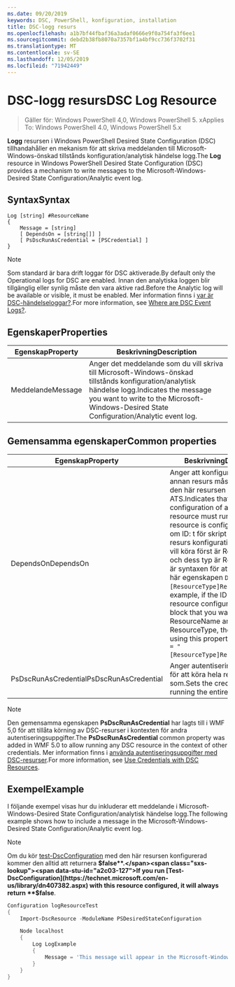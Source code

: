 ```yaml
---
ms.date: 09/20/2019
keywords: DSC, PowerShell, konfiguration, installation
title: DSC-logg resurs
ms.openlocfilehash: a1b7bf44fbaf36a3adaf0666e9f0a754fa3f6ee1
ms.sourcegitcommit: debd2b38fb8070a7357bf1a4bf9cc736f3702f31
ms.translationtype: MT
ms.contentlocale: sv-SE
ms.lasthandoff: 12/05/2019
ms.locfileid: "71942449"
---
```

# <a name="dsc-log-resource"></a><span data-ttu-id="a2c03-103">DSC-logg resurs</span><span class="sxs-lookup"><span data-stu-id="a2c03-103">DSC Log Resource</span></span>

> <span data-ttu-id="a2c03-104">Gäller för: Windows PowerShell 4,0, Windows PowerShell 5. x</span><span class="sxs-lookup"><span data-stu-id="a2c03-104">Applies To: Windows PowerShell 4.0, Windows PowerShell 5.x</span></span>

<span data-ttu-id="a2c03-105">**Logg** resursen i Windows PowerShell Desired State Configuration (DSC) tillhandahåller en mekanism för att skriva meddelanden till Microsoft-Windows-önskad tillstånds konfiguration/analytisk händelse logg.</span><span class="sxs-lookup"><span data-stu-id="a2c03-105">The **Log** resource in Windows PowerShell Desired State Configuration (DSC) provides a mechanism to write messages to the Microsoft-Windows-Desired State Configuration/Analytic event log.</span></span>

## <a name="syntax"></a><span data-ttu-id="a2c03-106">Syntax</span><span class="sxs-lookup"><span data-stu-id="a2c03-106">Syntax</span></span>

```Syntax
Log [string] #ResourceName
{
    Message = [string]
    [ DependsOn = [string[]] ]
    [ PsDscRunAsCredential = [PSCredential] ]
}
```

> [!NOTE]
> <span data-ttu-id="a2c03-107">Som standard är bara drift loggar för DSC aktiverade.</span><span class="sxs-lookup"><span data-stu-id="a2c03-107">By default only the Operational logs for DSC are enabled.</span></span> <span data-ttu-id="a2c03-108">Innan den analytiska loggen blir tillgänglig eller synlig måste den vara aktive rad.</span><span class="sxs-lookup"><span data-stu-id="a2c03-108">Before the Analytic log will be available or visible, it must be enabled.</span></span> <span data-ttu-id="a2c03-109">Mer information finns i [var är DSC-händelseloggar?](../../../troubleshooting/troubleshooting.md#where-are-dsc-event-logs).</span><span class="sxs-lookup"><span data-stu-id="a2c03-109">For more information, see [Where are DSC Event Logs?](../../../troubleshooting/troubleshooting.md#where-are-dsc-event-logs).</span></span>

## <a name="properties"></a><span data-ttu-id="a2c03-110">Egenskaper</span><span class="sxs-lookup"><span data-stu-id="a2c03-110">Properties</span></span>

|<span data-ttu-id="a2c03-111">Egenskap</span><span class="sxs-lookup"><span data-stu-id="a2c03-111">Property</span></span> |<span data-ttu-id="a2c03-112">Beskrivning</span><span class="sxs-lookup"><span data-stu-id="a2c03-112">Description</span></span> |
|---|---|
|<span data-ttu-id="a2c03-113">Meddelande</span><span class="sxs-lookup"><span data-stu-id="a2c03-113">Message</span></span> |<span data-ttu-id="a2c03-114">Anger det meddelande som du vill skriva till Microsoft-Windows-önskad tillstånds konfiguration/analytisk händelse logg.</span><span class="sxs-lookup"><span data-stu-id="a2c03-114">Indicates the message you want to write to the Microsoft-Windows-Desired State Configuration/Analytic event log.</span></span> |

## <a name="common-properties"></a><span data-ttu-id="a2c03-115">Gemensamma egenskaper</span><span class="sxs-lookup"><span data-stu-id="a2c03-115">Common properties</span></span>

|<span data-ttu-id="a2c03-116">Egenskap</span><span class="sxs-lookup"><span data-stu-id="a2c03-116">Property</span></span> |<span data-ttu-id="a2c03-117">Beskrivning</span><span class="sxs-lookup"><span data-stu-id="a2c03-117">Description</span></span> |
|---|---|
|<span data-ttu-id="a2c03-118">DependsOn</span><span class="sxs-lookup"><span data-stu-id="a2c03-118">DependsOn</span></span> |<span data-ttu-id="a2c03-119">Anger att konfigurationen av en annan resurs måste köras innan den här resursen har kon figurer ATS.</span><span class="sxs-lookup"><span data-stu-id="a2c03-119">Indicates that the configuration of another resource must run before this resource is configured.</span></span> <span data-ttu-id="a2c03-120">Exempel: om ID: t för skript blocket för resurs konfigurationen som du vill köra först är ResourceName och dess typ är ResourceType, är syntaxen för att använda den här egenskapen `DependsOn = "[ResourceType]ResourceName"`.</span><span class="sxs-lookup"><span data-stu-id="a2c03-120">For example, if the ID of the resource configuration script block that you want to run first is ResourceName and its type is ResourceType, the syntax for using this property is `DependsOn = "[ResourceType]ResourceName"`.</span></span> |
|<span data-ttu-id="a2c03-121">PsDscRunAsCredential</span><span class="sxs-lookup"><span data-stu-id="a2c03-121">PsDscRunAsCredential</span></span> |<span data-ttu-id="a2c03-122">Anger autentiseringsuppgifter för att köra hela resursen som.</span><span class="sxs-lookup"><span data-stu-id="a2c03-122">Sets the credential for running the entire resource as.</span></span> |

> [!NOTE]
> <span data-ttu-id="a2c03-123">Den gemensamma egenskapen **PsDscRunAsCredential** har lagts till i WMF 5,0 för att tillåta körning av DSC-resurser i kontexten för andra autentiseringsuppgifter.</span><span class="sxs-lookup"><span data-stu-id="a2c03-123">The **PsDscRunAsCredential** common property was added in WMF 5.0 to allow running any DSC resource in the context of other credentials.</span></span> <span data-ttu-id="a2c03-124">Mer information finns i [använda autentiseringsuppgifter med DSC-resurser](../../../configurations/runasuser.md).</span><span class="sxs-lookup"><span data-stu-id="a2c03-124">For more information, see [Use Credentials with DSC Resources](../../../configurations/runasuser.md).</span></span>

## <a name="example"></a><span data-ttu-id="a2c03-125">Exempel</span><span class="sxs-lookup"><span data-stu-id="a2c03-125">Example</span></span>

<span data-ttu-id="a2c03-126">I följande exempel visas hur du inkluderar ett meddelande i Microsoft-Windows-Desired State Configuration/analytisk händelse logg.</span><span class="sxs-lookup"><span data-stu-id="a2c03-126">The following example shows how to include a message in the Microsoft-Windows-Desired State Configuration/Analytic event log.</span></span>

> [!NOTE]
> <span data-ttu-id="a2c03-127">Om du kör [test-DscConfiguration](https://technet.microsoft.com/en-us/library/dn407382.aspx) med den här resursen konfigurerad kommer den alltid att returnera **$false**.</span><span class="sxs-lookup"><span data-stu-id="a2c03-127">If you run [Test-DscConfiguration](https://technet.microsoft.com/en-us/library/dn407382.aspx) with this resource configured, it will always return **$false**.</span></span>

```powershell
Configuration logResourceTest
{
    Import-DscResource -ModuleName PSDesiredStateConfiguration

    Node localhost
    {
        Log LogExample
        {
            Message = 'This message will appear in the Microsoft-Windows-Desired State Configuration/Analytic event log.'
        }
    }
}
```